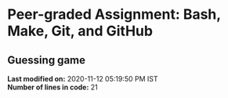 # Peer-graded Assignment: Bash, Make, Git, and GitHub
## Guessing game
**Last modified on:** 2020-11-12 05:19:50 PM IST  
**Number of lines in code:** 21
